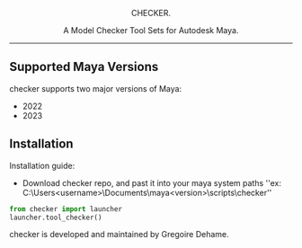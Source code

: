 <p align=center>CHECKER.</p>
<p align=center> A Model Checker Tool Sets for Autodesk Maya.</p>

---

 Supported Maya Versions
-----------------------

 checker supports two major versions of Maya:
- 2022
- 2023
     
   
 Installation
-----------------------
 
 Installation guide:
 - Download checker repo, and past it into your maya system paths ''ex: C:\Users\<username>\Documents\maya\<version>\scripts\checker''
```py
from checker import launcher
launcher.tool_checker()
```

checker is developed and maintained by Gregoire Dehame.
